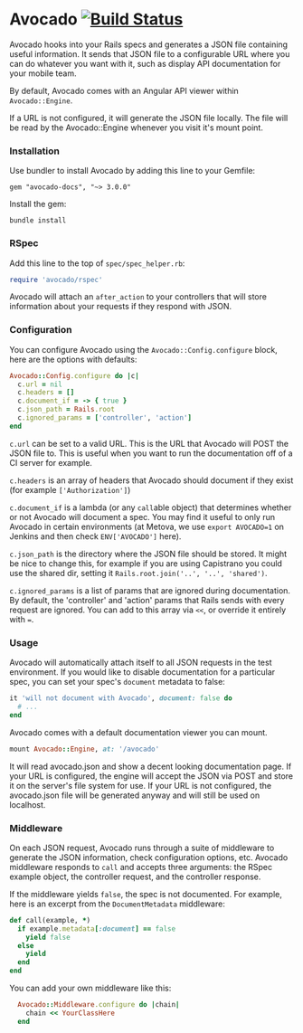 Avocado [![Build Status](https://travis-ci.org/metova/avocado.svg?branch=master)](https://travis-ci.org/metova/avocado)
=======

Avocado hooks into your Rails specs and generates a JSON file containing useful information. It sends
that JSON file to a configurable URL where you can do whatever you want with it, such as display API
documentation for your mobile team.

By default, Avocado comes with an Angular API viewer within `Avocado::Engine`.

If a URL is not configured, it will generate the JSON file locally. The file will be read by the
Avocado::Engine whenever you visit it's mount point.

### Installation

Use bundler to install Avocado by adding this line to your Gemfile:
```
gem "avocado-docs", "~> 3.0.0"
```

Install the gem:
```
bundle install
```

### RSpec

Add this line to the top of `spec/spec_helper.rb`:

```ruby
require 'avocado/rspec'
```

Avocado will attach an `after_action` to your controllers that will store information about your requests
if they respond with JSON.

### Configuration

You can configure Avocado using the `Avocado::Config.configure` block, here are the options with defaults:

```ruby
Avocado::Config.configure do |c|
  c.url = nil
  c.headers = []
  c.document_if = -> { true }
  c.json_path = Rails.root
  c.ignored_params = ['controller', 'action']
end
```

`c.url` can be set to a valid URL. This is the URL that Avocado will POST the JSON file to. This is useful when you
want to run the documentation off of a CI server for example.

`c.headers` is an array of headers that Avocado should document if they exist (for example `['Authorization']`)

`c.document_if` is a lambda (or any `call`able object) that determines whether or not Avocado will
document a spec. You may find it useful to only run Avocado in certain environments (at Metova, we use `export AVOCADO=1` on Jenkins and then check `ENV['AVOCADO']` here).

`c.json_path` is the directory where the JSON file should be stored. It might be nice to change this, for example
if you are using Capistrano you could use the shared dir, setting it `Rails.root.join('..', '..', 'shared')`.

`c.ignored_params` is a list of params that are ignored during documentation. By default, the 'controller' and 'action' params that Rails sends with every request are ignored. You can add to this array via `<<`, or override it entirely with `=`.

### Usage

Avocado will automatically attach itself to all JSON requests in the test environment. If you would like
to disable documentation for a particular spec, you can set your spec's `document` metadata to false:

```ruby
it 'will not document with Avocado', document: false do
  # ...
end
```

Avocado comes with a default documentation viewer you can mount.

```ruby
mount Avocado::Engine, at: '/avocado'
```

It will read avocado.json and show a decent looking documentation page. If your URL is configured, the engine will
accept the JSON via POST and store it on the server's file system for use. If your URL is not configured, the avocado.json
file will be generated anyway and will still be used on localhost.

### Middleware

On each JSON request, Avocado runs through a suite of middleware to generate the JSON information, check
configuration options, etc. Avocado middleware responds to `call` and accepts three arguments: the RSpec
example object, the controller request, and the controller response.

If the middleware yields `false`, the spec is not documented. For example, here is an excerpt from the
`DocumentMetadata` middleware:

```ruby
def call(example, *)
  if example.metadata[:document] == false
    yield false
  else
    yield
  end
end
```

You can add your own middleware like this:

```ruby
  Avocado::Middleware.configure do |chain|
    chain << YourClassHere
  end
```
